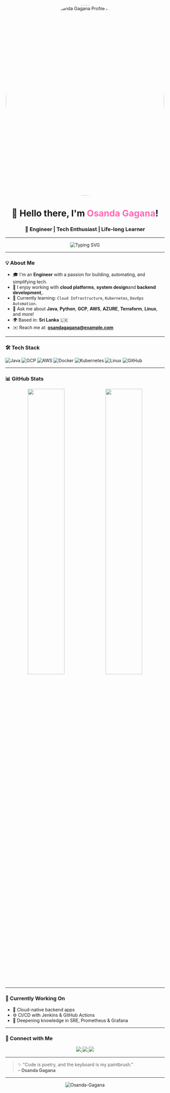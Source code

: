 <!-- Beautiful GitHub Profile README for Osanda Gagana -->

<p align="center">
  <a href="https://github.com/Osanda-Gagana">
    <img src="https://avatars.githubusercontent.com/u/62493018?s=400&u=6a96c4a78667d3c573317ea3ec312a9fa1589255&v=4" width="500" height="600" style="border-radius:50%;" alt="Osanda Gagana Profile Photo"/>
  </a>
</p>

<h1 align="center">👋 Hello there, I'm <span style="color:#ff69b4;">Osanda Gagana</span>!</h1>
<h3 align="center">🌟 Engineer | Tech Enthusiast | Life-long Learner</h3>

---

<p align="center">
  <img src="https://readme-typing-svg.demolab.com?font=Fira+Code&weight=600&size=24&pause=1000&color=000000&center=true&vCenter=true&width=435&lines=Welcome+to+my+GitHub+Portfolio;" alt="Typing SVG" />
</p>

---

### 💡 About Me

- 🎓 I'm an **Engineer** with a passion for building, automating, and simplifying tech.
- 💼 I enjoy working with **cloud platforms**, **system design**and **backend development**,.
- 🌱 Currently learning: `Cloud Infrastructure`, `Kubernetes`, `DevOps Automation`.
- 💬 Ask me about **Java**, **Python**, **GCP**, **AWS**, **AZURE**, **Terraform**, **Linux**, and more!
- 🌍 Based in: **Sri Lanka** 🇱🇰
- ✉️ Reach me at: **osandagagana@example.com** 

---

### 🛠️ Tech Stack

![Java](https://img.shields.io/badge/Java-%23ED8B00.svg?style=for-the-badge&logo=java&logoColor=white)
![GCP](https://img.shields.io/badge/Google%20Cloud-4285F4?style=for-the-badge&logo=google-cloud&logoColor=white)
![AWS](https://img.shields.io/badge/AWS-232F3E?style=for-the-badge&logo=amazon-aws&logoColor=white)
![Docker](https://img.shields.io/badge/Docker-2496ED?style=for-the-badge&logo=docker&logoColor=white)
![Kubernetes](https://img.shields.io/badge/Kubernetes-326CE5?style=for-the-badge&logo=kubernetes&logoColor=white)
![Linux](https://img.shields.io/badge/Linux-FCC624?style=for-the-badge&logo=linux&logoColor=black)
![GitHub](https://img.shields.io/badge/GitHub-181717?style=for-the-badge&logo=github&logoColor=white)

---

### 📊 GitHub Stats

<p align="center">
  <img width="48%" src="https://github-readme-stats.vercel.app/api?username=Osanda-Gagana&show_icons=true&theme=radical" />
  <img width="48%" src="https://github-readme-streak-stats.herokuapp.com/?user=Osanda-Gagana&theme=radical" />
</p>

---

### 🎯 Currently Working On

- 🚀 Cloud-native backend apps
- ⚙️ CI/CD with Jenkins & GitHub Actions
- 🧠 Deepening knowledge in SRE, Prometheus & Grafana

---

### 🔗 Connect with Me

<p align="center">
  <a href="https://www.linkedin.com/in/osandagagana/" target="_blank">
    <img src="https://img.shields.io/badge/LinkedIn-%230077B5.svg?style=for-the-badge&logo=linkedin&logoColor=white" />
  </a>
  <a href="mailto:osandagagana@example.com">
    <img src="https://img.shields.io/badge/Gmail-D14836?style=for-the-badge&logo=gmail&logoColor=white" />
  </a>
  <a href="https://github.com/Osanda-Gagana">
    <img src="https://img.shields.io/badge/GitHub-181717?style=for-the-badge&logo=github&logoColor=white" />
  </a>
</p>

---

> ✨ "Code is poetry, and the keyboard is my paintbrush."  
> – **Osanda Gagana**

---

<!-- visitor badge -->
<p align="center">
  <img src="https://komarev.com/ghpvc/?username=Osanda-Gagana&label=Profile%20views&color=0e75b6&style=flat" alt="Osanda-Gagana" />
</p>
